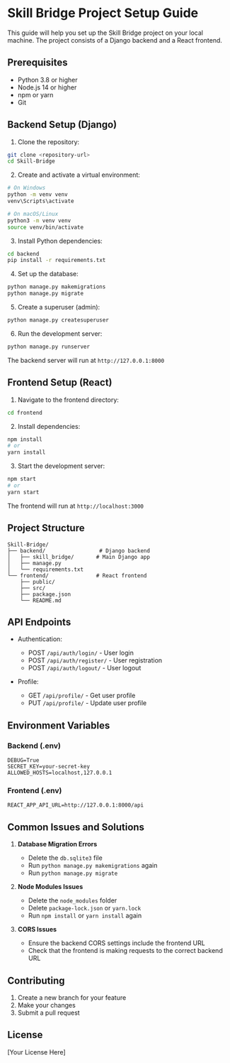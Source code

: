 # Skill Bridge Project Setup Guide

This guide will help you set up the Skill Bridge project on your local machine. The project consists of a Django backend and a React frontend.

## Prerequisites

- Python 3.8 or higher
- Node.js 14 or higher
- npm or yarn
- Git

## Backend Setup (Django)

1. Clone the repository:
```bash
git clone <repository-url>
cd Skill-Bridge
```

2. Create and activate a virtual environment:
```bash
# On Windows
python -m venv venv
venv\Scripts\activate

# On macOS/Linux
python3 -m venv venv
source venv/bin/activate
```

3. Install Python dependencies:
```bash
cd backend
pip install -r requirements.txt
```

4. Set up the database:
```bash
python manage.py makemigrations
python manage.py migrate
```

5. Create a superuser (admin):
```bash
python manage.py createsuperuser
```

6. Run the development server:
```bash
python manage.py runserver
```

The backend server will run at `http://127.0.0.1:8000`

## Frontend Setup (React)

1. Navigate to the frontend directory:
```bash
cd frontend
```

2. Install dependencies:
```bash
npm install
# or
yarn install
```

3. Start the development server:
```bash
npm start
# or
yarn start
```

The frontend will run at `http://localhost:3000`

## Project Structure

```
Skill-Bridge/
├── backend/                 # Django backend
│   ├── skill_bridge/       # Main Django app
│   ├── manage.py
│   └── requirements.txt
└── frontend/               # React frontend
    ├── public/
    ├── src/
    ├── package.json
    └── README.md
```

## API Endpoints

- Authentication:
  - POST `/api/auth/login/` - User login
  - POST `/api/auth/register/` - User registration
  - POST `/api/auth/logout/` - User logout

- Profile:
  - GET `/api/profile/` - Get user profile
  - PUT `/api/profile/` - Update user profile

## Environment Variables

### Backend (.env)
```
DEBUG=True
SECRET_KEY=your-secret-key
ALLOWED_HOSTS=localhost,127.0.0.1
```

### Frontend (.env)
```
REACT_APP_API_URL=http://127.0.0.1:8000/api
```

## Common Issues and Solutions

1. **Database Migration Errors**
   - Delete the `db.sqlite3` file
   - Run `python manage.py makemigrations` again
   - Run `python manage.py migrate`

2. **Node Modules Issues**
   - Delete the `node_modules` folder
   - Delete `package-lock.json` or `yarn.lock`
   - Run `npm install` or `yarn install` again

3. **CORS Issues**
   - Ensure the backend CORS settings include the frontend URL
   - Check that the frontend is making requests to the correct backend URL

## Contributing

1. Create a new branch for your feature
2. Make your changes
3. Submit a pull request

## License

[Your License Here] 